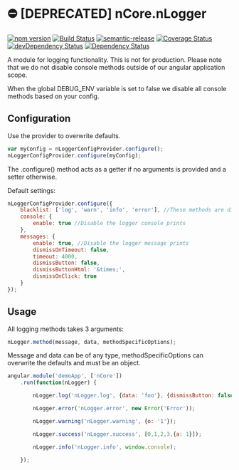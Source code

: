 # ⛔️ [DEPRECATED] nCore.nLogger
[![npm version](https://badge.fury.io/js/nf-logger.svg)](https://badge.fury.io/js/nf-logger)
[![Build Status](https://travis-ci.org/nodes-frontend/nLogger.svg?branch=master)](https://travis-ci.org/nodes-frontend/nLogger)
[![semantic-release](https://img.shields.io/badge/%20%20%F0%9F%93%A6%F0%9F%9A%80-semantic--release-e10079.svg)](https://github.com/semantic-release/semantic-release)
[![Coverage Status](https://coveralls.io/repos/github/nodes-frontend/nLogger/badge.svg?branch=master)](https://coveralls.io/github/nodes-frontend/nLogger?branch=master)
[![devDependency Status](https://david-dm.org/nodes-frontend/nLogger/dev-status.svg)](https://david-dm.org/nodes-frontend/nLogger#info=devDependencies)
[![Dependency Status](https://david-dm.org/nodes-frontend/nLogger.svg)](https://david-dm.org/nodes-frontend/nLogger)

A module for logging functionality. This is not for production.
Please note that we do not disable console methods outside of our angular application scope.

When the global DEBUG_ENV variable is set to false we disable all console methods based on your config.

## Configuration

Use the provider to overwrite defaults.

```javascript
var myConfig = nLoggerConfigProvider.configure();
nLoggerConfigProvider.configure(myConfig);
```

The .configure() method acts as a getter if no arguments is provided and a setter otherwise.

Default settings:
 
```javascript
nLoggerConfigProvider.configure({
	blacklist: ['log', 'warn', 'info', 'error'], //These methods are disabled in prod env
	console: {
		enable: true //Disable the logger console prints
	},
	messages: {
		enable: true, //Disable the logger message prints
		dismissOnTimeout: false,
		timeout: 4000,
		dismissButton: false,
		dismissButtonHtml: '&times;',
		dismissOnClick: true
	}
});
``` 

## Usage

All logging methods takes 3 arguments:

```javascript
nLogger.method(message, data, methodSpecificOptions);
```

Message and data can be of any type, methodSpecificOptions can overwrite the defaults and must be an object.

```javascript
angular.module('demoApp', ['nCore'])
	.run(function(nLogger) {

		nLogger.log('nLogger.log', {data: 'foo'}, {dismissButton: false});

		nLogger.error('nLogger.error', new Error('Error'));

		nLogger.warning('nLogger.warning', {o: '1'});

		nLogger.success('nLogger.success', [0,1,2,3,{a: 1}]);

		nLogger.info('nLogger.info', window.console);
		
	});
```

